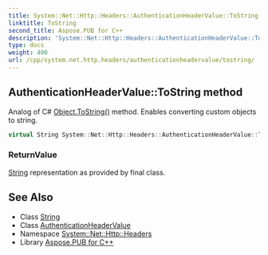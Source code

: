 ```yaml
---
title: System::Net::Http::Headers::AuthenticationHeaderValue::ToString method
linktitle: ToString
second_title: Aspose.PUB for C++
description: 'System::Net::Http::Headers::AuthenticationHeaderValue::ToString method. Analog of C# Object.ToString() method. Enables converting custom objects to string in C++.'
type: docs
weight: 400
url: /cpp/system.net.http.headers/authenticationheadervalue/tostring/
---
```

## AuthenticationHeaderValue::ToString method


Analog of C# [Object.ToString()](../../../system/object/tostring/) method. Enables converting custom objects to string.

```cpp
virtual String System::Net::Http::Headers::AuthenticationHeaderValue::ToString() const override
```


### ReturnValue

[String](../../../system/string/) representation as provided by final class.

## See Also

* Class [String](../../../system/string/)
* Class [AuthenticationHeaderValue](../)
* Namespace [System::Net::Http::Headers](../../)
* Library [Aspose.PUB for C++](../../../)
